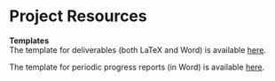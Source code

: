 # Project Resources

**Templates**  
The template for deliverables (both LaTeX and Word) is available [here](https://cssr4africa.github.io/resources/Deliverable_Template.zip).

The template for periodic progress reports (in Word) is available [here](https://cssr4africa.github.io/resources/CSSR4Africa_Progress_Report_X.docx).



